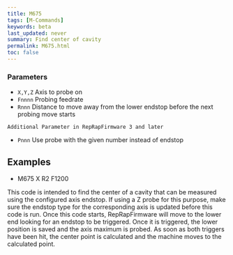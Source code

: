 ```yaml
---
title: M675
tags: [M-Commands] 
keywords: beta 
last_updated: never 
summary: Find center of cavity 
permalink: M675.html
toc: false 
---
```



### Parameters

* `X,Y,Z` Axis to probe on
* `Fnnnn` Probing feedrate
* `Rnnn` Distance to move away from the lower endstop before the next probing move starts

`Additional Parameter in RepRapFirmware 3 and later`

* `Pnnn` Use probe with the given number instead of endstop

## Examples

* M675 X R2 F1200

This code is intended to find the center of a cavity that can be measured using the configured axis endstop. If using a Z probe for this purpose, make sure the endstop type for the corresponding axis is updated before this code is run. Once this code starts, RepRapFirmware will move to the lower end looking for an endstop to be triggered. Once it is triggered, the lower position is saved and the axis maximum is probed. As soon as both triggers have been hit, the center point is calculated and the machine moves to the calculated point.

